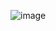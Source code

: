 
![image](https://github.com/eonhyo/deepinAssignment/assets/151523534/b1b91699-6f8e-45a9-a52a-39023a082542)
